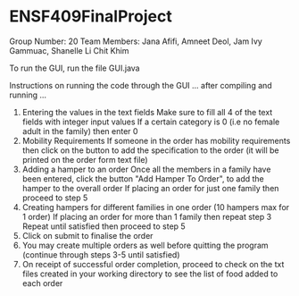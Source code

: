 # ENSF409FinalProject

Group Number: 20
Team Members: Jana Afifi, Amneet Deol, Jam Ivy Gammuac, Shanelle Li Chit Khim

To run the GUI, run the file GUI.java

Instructions on running the code through the GUI
... after compiling and running ...

1. Entering the values in the text fields
   Make sure to fill all 4 of the text fields with integer input values
   If a certain category is 0 (i.e no female adult in the family) then enter 0
2. Mobility Requirements
   If someone in the order has mobility requirements then click on the button
   to add the specification to the order (it will be printed on the order form text file)
3. Adding a hamper to an order
   Once all the members in a family have been entered, click the button "Add Hamper To 
   Order", to add the hamper to the overall order
   If placing an order for just one family then proceed to step 5
4. Creating hampers for different families in one order (10 hampers max for 1 order)
   If placing an order for more than 1 family then repeat step 3
   Repeat until satisfied then proceed to step 5
5. Click on submit to finalise the order
6. You may create multiple orders as well before quitting the program (continue through steps 3-5 until satisfied) 
7. On receipt of successful order completion, proceed to check on the
   txt files created in your working directory to see the list of food added to each order

